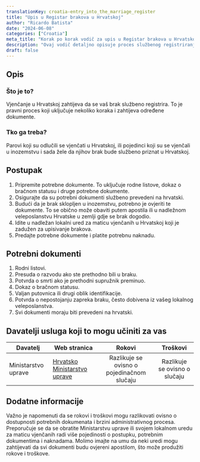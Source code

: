```yaml
---
translationKey: croatia-entry_into_the_marriage_register
title: "Upis u Registar brakova u Hrvatskoj"
author: "Ricardo Batista"
date: "2024-06-08"
categories: ["Croatia"]
meta_title: "Korak po korak vodič za upis u Registar brakova u Hrvatskoj"
description: "Ovaj vodič detaljno opisuje proces službenog registriranja braka u Hrvatskoj."
draft: false
---
```


## Opis
### Što je to?
Vjenčanje u Hrvatskoj zahtijeva da se vaš brak službeno registrira. To je pravni proces koji uključuje nekoliko koraka i zahtijeva određene dokumente.

### Tko ga treba?
Parovi koji su odlučili se vjenčati u Hrvatskoj, ili pojedinci koji su se vjenčali u inozemstvu i sada žele da njihov brak bude službeno priznat u Hrvatskoj.

## Postupak
1. Pripremite potrebne dokumente. To uključuje rodne listove, dokaz o bračnom statusu i druge potrebne dokumente.
2. Osigurajte da su potrebni dokumenti službeno prevedeni na hrvatski.
3. Budući da je brak sklopljen u inozemstvu, potrebno je ovjeriti te dokumente. To se obično može obaviti putem apostila ili u nadležnom veleposlanstvu Hrvatske u zemlji gdje se brak dogodio.
4. Idite u nadležan lokalni ured za maticu vjenčanih u Hrvatskoj koji je zadužen za upisivanje brakova.
5. Predajte potrebne dokumente i platite potrebnu naknadu.

## Potrebni dokumenti
1. Rodni listovi.
2. Presuda o razvodu ako ste prethodno bili u braku.
3. Potvrda o smrti ako je prethodni supružnik preminuo.
4. Dokaz o bračnom statusu.
5. Valjan putovnica ili drugi oblik identifikacije.
6. Potvrda o nepostojanju zapreka braku, često dobivena iz vašeg lokalnog veleposlanstva.
7. Svi dokumenti moraju biti prevedeni na hrvatski.

## Davatelji usluga koji to mogu učiniti za vas

| Davatelj | Web stranica | Rokovi | Troškovi |
| --- | --- | :---: | :---: |
| Ministarstvo uprave | [Hrvatsko Ministarstvo uprave](https://uprava.gov.hr/) | Razlikuje se ovisno o pojedinačnom slučaju | Razlikuje se ovisno o slučaju |

## Dodatne informacije
Važno je napomenuti da se rokovi i troškovi mogu razlikovati ovisno o dostupnosti potrebnih dokumenata i brzini administrativnog procesa. Preporučuje se da se obratite Ministarstvu uprave ili svojem lokalnom uredu za maticu vjenčanih radi više pojedinosti o postupku, potrebnim dokumentima i naknadama. Molimo imajte na umu da neki uredi mogu zahtijevati da svi dokumenti budu ovjereni apostilom, što može produžiti rokove i troškove.